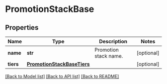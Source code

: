 # PromotionStackBase


## Properties

Name | Type | Description | Notes
------------ | ------------- | ------------- | -------------
**name** | **str** | Promotion stack name. | [optional] 
**tiers** | [**PromotionStackBaseTiers**](PromotionStackBaseTiers.md) |  | [optional] 

[[Back to Model list]](../README.md#documentation-for-models) [[Back to API list]](../README.md#documentation-for-api-endpoints) [[Back to README]](../README.md)


